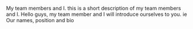 My team members and I. this is a short description of my team members and I.
Hello guys, my team member and I will introduce ourselves to you. ie Our names, position and bio
